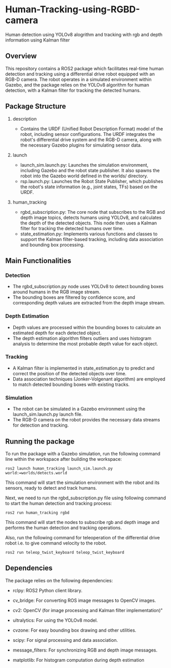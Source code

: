 # Human-Tracking-using-RGBD-camera
Human detection using YOLOv8 alogrithm and tracking with rgb and depth information using Kalman filter

## Overview
This repository contains a ROS2 package which facilitates real-time human detection and tracking using a differential drive robot equipped with an RGB-D camera. The robot operates in a simulated environment within Gazebo, and the package relies on the YOLOv8 algorithm for human detection, with a Kalman filter for tracking the detected humans.

## Package Structure
1. description

   * Contains the URDF (Unified Robot Description Format) model of the robot, including sensor configurations. The URDF integrates the robot's differential drive system and the RGB-D camera, along with the necessary Gazebo plugins for simulating sensor data.

2. launch
   * launch_sim.launch.py: Launches the simulation environment, including Gazebo and the robot state publisher. It also spawns the robot into the Gazebo world defined in the worlds/ directory.
   * rsp.launch.py: Launches the Robot State Publisher, which publishes the robot's state information (e.g., joint states, TFs) based on the URDF.

3. human_tracking
   * rgbd_subscription.py: The core node that subscribes to the RGB and depth image topics, detects humans using YOLOv8, and calculates the depth of the detected objects. This node then uses a Kalman filter for tracking the detected humans over time.
   * state_estimation.py: Implements various functions and classes to support the Kalman filter-based tracking, including data association and bounding box processing.

## Main Functionalities
### Detection
* The rgbd_subscription.py node uses YOLOv8 to detect bounding boxes around humans in the RGB image stream.
* The bounding boxes are filtered by confidence score, and corresponding depth values are extracted from the depth image stream.

### Depth Estimation
* Depth values are processed within the bounding boxes to calculate an estimated depth for each detected object.
* The depth estimation algorithm filters outliers and uses histogram analysis to determine the most probable depth value for each object.

### Tracking
* A Kalman filter is implemented in state_estimation.py to predict and correct the position of the detected objects over time.
* Data association techniques (Jonker-Volgenant algorithm) are employed to match detected bounding boxes with existing tracks.

### Simulation
* The robot can be simulated in a Gazebo environment using the launch_sim.launch.py launch file.
* The RGB-D camera on the robot provides the necessary data streams for detection and tracking.

## Running the package
To run the package with a Gazebo simulation, run the following command line within the workspace after building the workspace: 
``` 
ros2 launch human_tracking launch_sim.launch.py world:=worlds/detects.world
```
This command will start the simulation environment with the robot and its sensors, ready to detect and track humans.

Next, we need to run the rgbd_subscription.py file using following command to start the human detection and tracking process:
``` 
ros2 run human_tracking rgbd
 ```
This command will start the nodes to subscribe rgb and depth image and performs the human detection and tracking operations.

Also, run the following command for teleoperation of the differential drive robot i.e. to give command velocity to the robot. 
```
ros2 run teleop_twist_keyboard teleop_twist_keyboard
```

## Dependencies 
The package relies on the following dependencies:
* rclpy: ROS2 Python client library.
  
* cv_bridge: For converting ROS image messages to OpenCV images.

* cv2: OpenCV (for image processing and Kalman filter implementation)"
  
* ultralytics: For using the YOLOv8 model.
  
* cvzone: For easy bounding box drawing and other utilities.
  
* scipy: For signal processing and data association.
  
* message_filters: For synchronizing RGB and depth image messages.

* matplotlib: For histogram computation during depth estimation
